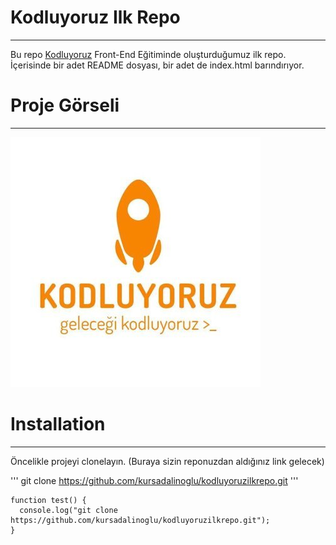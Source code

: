 # Kodluyoruz Ilk Repo
---

Bu repo [Kodluyoruz](https://kodluyoruz.org/tr/kodluyoruz/) Front-End Eğitiminde oluşturduğumuz ilk repo. İçerisinde bir adet README dosyası, bir adet de index.html barındırıyor.

# Proje Görseli 
---
![Kodluyoruz Logo](https://raw.githubusercontent.com/Kodluyoruz/taskforce/git/git/markdown-nedir-nasil-kullaniriz-/figures/kodluyoruz_logo.jpg)

# Installation
---
Öncelikle projeyi clonelayın. (Buraya sizin reponuzdan aldığınız link gelecek)

''' 
git clone https://github.com/kursadalinoglu/kodluyoruzilkrepo.git
'''
```
function test() {
  console.log("git clone https://github.com/kursadalinoglu/kodluyoruzilkrepo.git");
}
```
